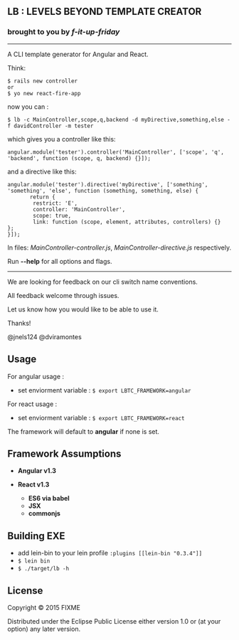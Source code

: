 ## LB : LEVELS BEYOND TEMPLATE CREATOR
### brought to you by *f-it-up-friday*

-----

A CLI template generator for Angular and React.

Think:

```
$ rails new controller 
or 
$ yo new react-fire-app 
```
now you can :

`$ lb -c MainController,scope,q,backend -d myDirective,something,else -f davidController -m tester
`
	


which gives you a controller like this:

```
angular.module('tester').controller('MainController', ['scope', 'q', 'backend', function (scope, q, backend) {}]);

```

and a directive like this:

```
angular.module('tester').directive('myDirective', ['something', 'something', 'else', function (something, something, else) {
       return {
        restrict: 'E',
        controller: 'MainController',
        scope: true,
        link: function (scope, element, attributes, controllers) {}
};
}]);
```
In files: 
*MainController-controller.js*, *MainController-directive.js* respectively.

Run **--help** for all options and flags.

---

We are looking for feedback on our cli switch name conventions.

All feedback welcome through issues.

Let us know how you would like to be able to use it.

Thanks!

@jnels124 @dviramontes


## Usage

For angular usage :

- set enviorment variable : `$ export LBTC_FRAMEWORK=angular`

For react usage :

- set enviorment variable : `$ export LBTC_FRAMEWORK=react`

The framework will default to **angular** if none is set.

## Framework Assumptions

- **Angular v1.3**

- **React v1.3**
    - **ES6 via babel**
	- **JSX**
	- **commonjs**


## Building EXE
- add lein-bin to your lein profile 
```:plugins [[lein-bin "0.3.4"]]```
- `$ lein bin`
- `$ ./target/lb -h`

## License

Copyright © 2015 FIXME

Distributed under the Eclipse Public License either version 1.0 or (at
your option) any later version.
